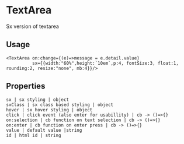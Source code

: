 # TextArea

Sx version of textarea

## Usage
```markup
<TextArea on:change={(e)=>message = e.detail.value}
          sx={{width:"60%",height:`10em`,p:4, fontSize:3, float:1, rounding:2, resize:"none", mb:4}}/>
```

## Properties
```properties
sx | sx styling | object
sxClass | sx class based styling | object
hover | sx hover styling | object
click | click event (also enter for usabillity) | cb -> ()=>{}
on:selection | cb function on text selection | cb -> ()=>{}
on:enter | cb function on enter press | cb -> ()=>{} 
value | default value |string
id | html id | string
```
